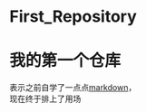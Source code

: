 # First_Repository
我的第一个仓库
=============
表示之前自学了一点点[markdown](http://baike.baidu.com/link?url=fLfiQRgCGQboNw9it-cVrb_gptFT3wR7lHs532zNmQRTqOEfOToNKO9fAoeTo3C2iAq3_M5nxbDSsLIs-JSh3B3N-weTGAulyYa9ycrK0wG)，<br>
现在终于排上了用场
